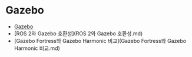 # Gazebo

- [Gazebo](Gazebo.md)
- [ROS 2와 Gazebo 호환성](ROS 2와 Gazebo 호환성.md)
- [Gazebo Fortress와 Gazebo Harmonic 비교](Gazebo Fortress와 Gazebo Harmonic 비교.md)
